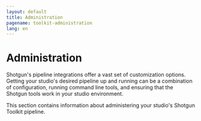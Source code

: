 ```yaml
---
layout: default
title: Administration
pagename: toolkit-administration
lang: en
---
```


# Administration

Shotgun's pipeline integrations offer a vast set of customization options. Getting your studio's desired pipeline up and running can be a combination of configuration, running command line tools, and ensuring that the Shotgun tools work in your studio environment. 

This section contains information about administering your studio's Shotgun Toolkit pipeline. 
